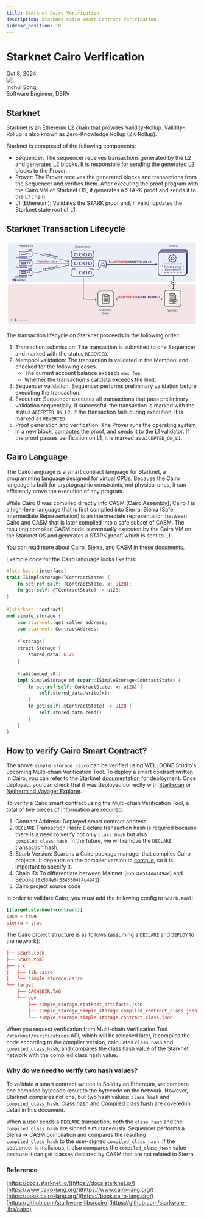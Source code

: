 ```yaml
---
title: Starknet Cairo Verification
description: Starknet Cairo Smart Contract Verification
sidebar_position: 10 
---
```


# Starknet Cairo Verification

<div>
  <span className='author-sm'>Oct 8, 2024</span>
  <div className='author-div'>
    <div className='author-avatars'>
      <a href='https://github.com/inchori' target='_blank'><img src='https://avatars.githubusercontent.com/u/49394875?v=4' /></a>
    </div>
    <div>
      <span className='author-name'>Inchul Song</span><br/>
      <span className='author-sm'>Software Engineer, DSRV </span>
    </div>
  </div>
</div>


## Starknet

Starknet is an Ethereum L2 chain that provides Validity-Rollup. Validity-Rollup is also known as Zero-Knowledge Rollup (ZK-Rollup).

Starknet is composed of the following components:

- Sequencer: The sequencer receives transactions generated by the L2 and generates L2 blocks. It is responsible for sending the generated L2 blocks to the Prover.
- Prover: The Prover receives the generated blocks and transactions from the Sequencer and verifies them. After executing the proof program with the Cairo VM of Starknet OS, it generates a STARK proof and sends it to the L1 chain.
- L1 (Ethereum): Validates the STARK proof and, if valid, updates the Starknet state root of L1.

## Starknet Transaction Lifecycle

![starknet-tx-lifecycle](img/starknet-tx-lifecycle.png?raw=true 'starknet-tx-lifecycle')

The transaction lifecycle on Starknet proceeds in the following order:

1. Transaction submission: The transaction is submitted to one Sequencer and marked with the status `RECEVIED`.
2. Mempool validation: The transaction is validated in the Mempool and checked for the following cases.
    - The current account balance exceeds `max_fee`.
    - Whether the transaction's calldata exceeds the limit.
3. Sequencer validation: Sequencer performs preliminary validation before executing the transaction.
4. Execution: Sequencer executes all transactions that pass preliminary validation sequentially. If successful, the transaction is marked with the status `ACCEPTED_ON_L2`. If the transaction fails during execution, it is marked as `REVERTED`.
5. Proof generation and verification: The Prover runs the operating system in a new block, computes the proof, and sends it to the L1 validator. If the proof passes verification on L1, it is marked as `ACCEPTED_ON_L1`.

## Cairo Language

The Cairo language is a smart contract language for Starknet, a programming language designed for virtual CPUs. Because the Cairo language is built for cryptographic constraints, not physical ones, it can efficiently prove the execution of any program.

While Cairo 0 was compiled directly into CASM (Cairo Assembly), Cairo 1 is a high-level language that is first compiled into Sierra. Sierra (Safe Intermediate Representation) is an intermediate representation between Cairo and CASM that is later compiled into a safe subset of CASM. The resulting compiled CASM code is eventually executed by the Cairo VM on the Starknet OS and generates a STARK proof, which is sent to L1.

You can read more about Cairo, Sierra, and CASM in these [documents](https://docs.starknet.io/architecture-and-concepts/smart-contracts/cairo-and-sierra/).

Example code for the Cairo language looks like this:

```rust title="simple_storage.cairo"
#[starknet::interface]
trait ISimpleStorage<TContractState> {
    fn set(ref self: TContractState, x: u128);
    fn get(self: @TContractState) -> u128;
}

#[starknet::contract]
mod simple_storage {
    use starknet::get_caller_address;
    use starknet::ContractAddress;

    #[storage]
    struct Storage {
        stored_data: u128
    }

    #[abi(embed_v0)]
    impl SimpleStorage of super::ISimpleStorage<ContractState> {
        fn set(ref self: ContractState, x: u128) {
            self.stored_data.write(x);
        }
        fn get(self: @ContractState) -> u128 {
            self.stored_data.read()
        }
    }
}
```

## How to verify Cairo Smart Contract?

The above `simple_storage.cairo` can be verified using WELLDONE Studio's upcoming Multi-chain Verification Tool. To deploy a smart contract written in Cairo, you can refer to the Starknet [documentation](https://docs.starknet.io/quick-start/environment-setup/) for deployment. Once deployed, you can check that it was deployed correctly with [Starkscan](https://starkscan.co/) or [Nethermind Voyager Explorer](https://voyager.online/).

To verify a Cairo smart contract using the Multi-chain Verification Tool, a total of five pieces of information are required:

1. Contract Address: Deployed smart contract address
2. `DECLARE` Transaction Hash: Declare transaction hash is required because there is a need to verify not only `class_hash` but also `compiled_class_hash`. In the future, we will remove the `DECLARE` transaction hash.
3. Scarb Version: Scarb is a Cairo package manager that compiles Cairo projects. It depends on the compiler version to [compile](https://github.com/starkware-libs/cairo/blob/410069c5745800bab4fbd2f0f4ff0bbfc59209d6/crates/cairo-lang-starknet-classes/src/contract_class.rs#L49), so it is important to specify it.
4. Chain ID: To differentiate between Mainnet (`0x534e5f4d41494e`) and Sepolia (`0x534e5f5345504f4c4941`)
5. Cairo project source code

In order to validate Cairo, you must add the following config to `Scarb.toml`:

```toml
[[target.starknet-contract]]
casm = true
sierra = true
```

The Cairo project structure is as follows (assuming a `DECLARE` and `DEPLOY` to the network):

```toml
├── Scarb.lock
├── Scarb.toml
├── src
│   ├── lib.cairo
│   └── simple_storage.cairo
└── target
    ├── CACHEDIR.TAG
    └── dev
        ├── simple_storage.starknet_artifacts.json
        ├── simple_storage_simple_storage.compiled_contract_class.json
        └── simple_storage_simple_storage.contract_class.json
```

When you request verification from Multi-chain Verification Tool `/starknet/verifications` API, which will be released later, it compiles the code according to the compiler version, calculates `class_hash` and `compiled_class_hash`, and compares the class hash value of the Starknet network with the compiled class hash value.

### Why do we need to verify two hash values?

To validate a smart contract written in Solidity on Ethereum, we compare one compiled bytecode result to the bytecode on the network. However, Starknet compares not one, but two hash values: `class_hash` and `compiled_class_hash`. [Class hash](https://docs.starknet.io/architecture-and-concepts/smart-contracts/class-hash/) and [Compiled class hash](https://docs.starknet.io/architecture-and-concepts/smart-contracts/compiled-class-hash/) are covered in detail in this document.

When a user sends a `DECLARE` transaction, both the `class_hash` and the `compiled_class_hash` are signed simultaneously. Sequencer performs a Sierra → CASM compilation and compares the resulting `compiled_class_hash` to the user-signed `compiled_class_hash`. If the sequencer is malicious, it also compares the `compiled_class_hash` value because it can get classes declared by CASM that are not related to Sierra.

### Reference
[https://docs.starknet.io/](https://docs.starknet.io/)  
[https://www.cairo-lang.org/](https://www.cairo-lang.org/)  
[https://book.cairo-lang.org/](https://book.cairo-lang.org/)  
[https://github.com/starkware-libs/cairo](https://github.com/starkware-libs/cairo)  